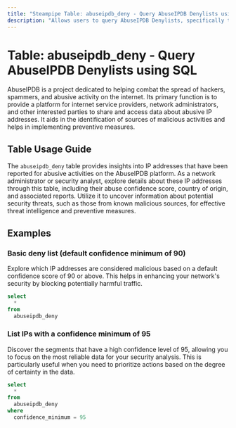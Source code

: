 ```yaml
---
title: "Steampipe Table: abuseipdb_deny - Query AbuseIPDB Denylists using SQL"
description: "Allows users to query AbuseIPDB Denylists, specifically the IP addresses that have been reported for abusive activities, providing insights into potential security threats."
---
```


# Table: abuseipdb_deny - Query AbuseIPDB Denylists using SQL

AbuseIPDB is a project dedicated to helping combat the spread of hackers, spammers, and abusive activity on the internet. Its primary function is to provide a platform for internet service providers, network administrators, and other interested parties to share and access data about abusive IP addresses. It aids in the identification of sources of malicious activities and helps in implementing preventive measures.

## Table Usage Guide

The `abuseipdb_deny` table provides insights into IP addresses that have been reported for abusive activities on the AbuseIPDB platform. As a network administrator or security analyst, explore details about these IP addresses through this table, including their abuse confidence score, country of origin, and associated reports. Utilize it to uncover information about potential security threats, such as those from known malicious sources, for effective threat intelligence and preventive measures.

## Examples

### Basic deny list (default confidence minimum of 90)
Explore which IP addresses are considered malicious based on a default confidence score of 90 or above. This helps in enhancing your network's security by blocking potentially harmful traffic.

```sql
select
  *
from
  abuseipdb_deny
```

### List IPs with a confidence minimum of 95
Discover the segments that have a high confidence level of 95, allowing you to focus on the most reliable data for your security analysis. This is particularly useful when you need to prioritize actions based on the degree of certainty in the data.

```sql
select
  *
from
  abuseipdb_deny
where
  confidence_minimum = 95
```